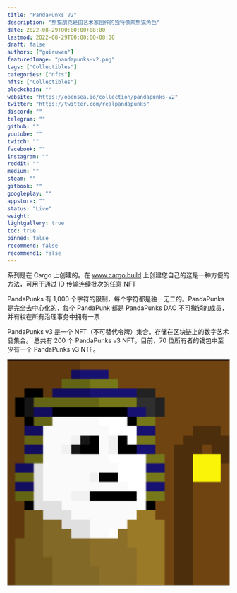 ```yaml
---
title: "PandaPunks V2"
description: "熊猫朋克是由艺术家创作的独特像素熊猫角色"
date: 2022-08-29T00:00:00+08:00
lastmod: 2022-08-29T00:00:00+08:00
draft: false
authors: ["guiruwen"]
featuredImage: "pandapunks-v2.png"
tags: ["Collectibles"]
categories: ["nfts"]
nfts: ["Collectibles"]
blockchain: ""
website: "https://opensea.io/collection/pandapunks-v2"
twitter: "https://twitter.com/realpandapunks"
discord: ""
telegram: ""
github: ""
youtube: ""
twitch: ""
facebook: ""
instagram: ""
reddit: ""
medium: ""
steam: ""
gitbook: ""
googleplay: ""
appstore: ""
status: "Live"
weight: 
lightgallery: true
toc: true
pinned: false
recommend: false
recommend1: false
---
```



系列是在 Cargo 上创建的。在 www.cargo.build 上创建您自己的这是一种方便的方法，可用于通过 ID 传输连续批次的任意 NFT

PandaPunks 有 1,000 个字符的限制，每个字符都是独一无二的。PandaPunks 是完全去中心化的，每个 PandaPunk 都是 PandaPunks DAO 不可撤销的成员，并有权在所有治理事务中拥有一票

PandaPunks v3 是一个 NFT（不可替代令牌）集合。存储在区块链上的数字艺术品集合。
总共有 200 个 PandaPunks v3 NFT。目前，70 位所有者的钱包中至少有一个 PandaPunks v3 NTF。

![nft](01.png)